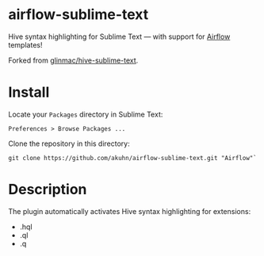 airflow-sublime-text
==================

Hive syntax highlighting for Sublime Text — with support for [Airflow](https://github.com/airbnb/airflow) templates!

Forked from [glinmac/hive-sublime-text](https://github.com/glinmac/hive-sublime-text).

# Install

Locate your `Packages` directory in Sublime Text:

    Preferences > Browse Packages ...

Clone the repository in this directory:

    git clone https://github.com/akuhn/airflow-sublime-text.git "Airflow"`


# Description

The plugin automatically activates Hive syntax highlighting for extensions:

 * .hql
 * .ql
 * .q

